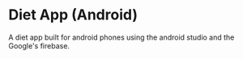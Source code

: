 # Diet App (Android)
A diet app built for android phones using the android studio and the Google's firebase.
